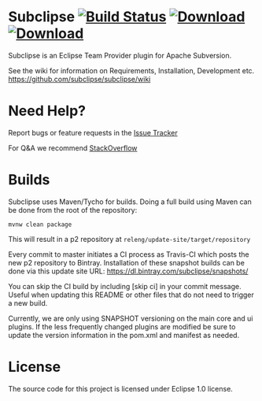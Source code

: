 # Subclipse  [![Build Status](https://travis-ci.org/subclipse/subclipse.svg?branch=master)](https://travis-ci.org/subclipse/subclipse) [ ![Download](https://api.bintray.com/packages/subclipse/releases/subclipse/images/download.svg) ](https://bintray.com/subclipse/releases/subclipse/_latestVersion) [ ![Download](https://api.bintray.com/packages/subclipse/snapshots/subclipse/images/download.svg) ](https://bintray.com/subclipse/snapshots/subclipse/_latestVersion)

Subclipse is an Eclipse Team Provider plugin for Apache Subversion. 

See the wiki for information on Requirements, Installation, Development etc.
https://github.com/subclipse/subclipse/wiki

# Need Help?

Report bugs or feature requests in the [Issue Tracker](https://github.com/subclipse/subclipse/issues)

For Q&A we recommend [StackOverflow](http://stackoverflow.com/questions/tagged/subclipse)

# Builds

Subclipse uses Maven/Tycho for builds.  Doing a full build using Maven can be done from the root of the repository:

    mvnw clean package

This will result in a p2 repository at `releng/update-site/target/repository`

Every commit to master initiates a CI process as Travis-CI which posts the new p2 repository to Bintray.  Installation of
these snapshot builds can be done via this update site URL:  https://dl.bintray.com/subclipse/snapshots/

You can skip the CI build by including [skip ci] in your commit message.  Useful when updating this README or other files
that do not need to trigger a new build.

Currently, we are only using SNAPSHOT versioning on the main core and ui plugins.  If the less frequently changed plugins are modified be sure to update the version information in the pom.xml and manifest as needed.

# License
The source code for this project is licensed under Eclipse 1.0 license.
